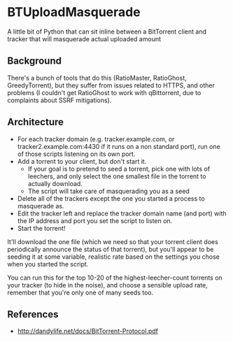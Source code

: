 # BTUploadMasquerade
A little bit of Python that can sit inline between a BitTorrent client and tracker that will masquerade actual uploaded amount

## Background

There's a bunch of tools that do this (RatioMaster, RatioGhost, GreedyTorrent), but they suffer from issues related to HTTPS, and other problems (I couldn't get RatioGhost to work with qBittorrent, due to complaints about SSRF mitigations).

## Architecture

- For each tracker domain (e.g. tracker.example.com, or tracker2.example.com:4430 if it runs on a non standard port), run one of those scripts listening on its own port.
- Add a torrent to your client, but don't start it.
  - If your goal is to pretend to seed a torrent, pick one with lots of leechers, and only select the one smallest file in the torrent to actually download.
  - The script will take care of masquerading you as a seed
- Delete all of the trackers except the one you started a process to masquerade as.
- Edit the tracker left and replace the tracker domain name (and port) with the IP address and port you set the script to listen on.
- Start the torrent!

It'll download the one file (which we need so that your torrent client does periodically announce the status of that torrent), but you'll appear to be seeding it at some variable, realistic rate based on the settings you chose when you started the script.

You can run this for the top 10-20 of the highest-leecher-count torrents on your tracker (to hide in the noise), and choose a sensible upload rate, remember that you're only one of many seeds too.

## References

- http://dandylife.net/docs/BitTorrent-Protocol.pdf
